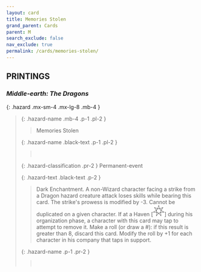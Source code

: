 ```yaml
---
layout: card
title: Memories Stolen
grand_parent: Cards
parent: M
search_exclude: false
nav_exclude: true
permalink: /cards/memories-stolen/
---
```


## PRINTINGS


### _Middle-earth: The Dragons_

{: .hazard .mx-sm-4 .mx-lg-8 .mb-4 }
> {: .hazard-name .mb-4 .p-1 .pl-2 }
> > <div class="hazard-mp"></div>
> > <div class="card-name">Memories Stolen</div>
>
> {: .hazard-name .black-text .p-1 .pl-2 }
> > &nbsp;
>
> {: .hazard-classification .pr-2 }
> Permanent-event
>
> {: .hazard-text .black-text .p-2 }
> > Dark Enchantment. A non-Wizard character facing a strike from a Dragon hazard creature attack loses skills while bearing this card. The strike's prowess is modified by -3. Cannot be duplicated on a given character. If at a Haven \[![](/assets/images/free-haven.svg)] during his organization phase, a character with this card may tap to attempt to remove it. Make a roll (or draw a #): if this result is greater than 8, discard this card. Modify the roll by +1 for each character in his company that taps in support. 
>
> {: .hazard-name .p-1 .pr-2 }
> > <div class="card-shield"></div>
> > <div class="card-corruption">&nbsp;</div>
